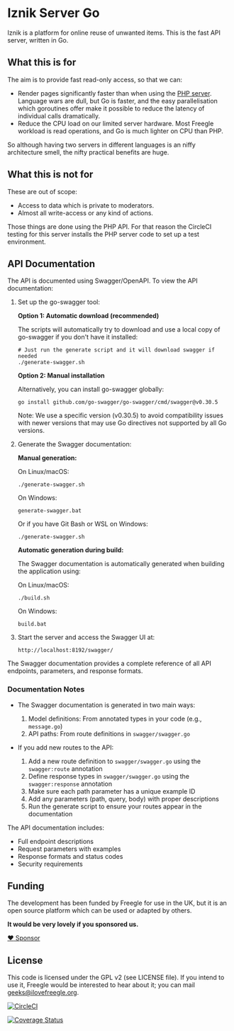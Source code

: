 # Iznik Server Go

Iznik is a platform for online reuse of unwanted items.  This is the fast API server, written in Go.

## What this is for
The aim is to provide fast read-only access, so that we can:
* Render pages significantly faster than when using the [PHP server](https://github.com/Freegle/iznik-server).  Language wars are dull, but Go is faster, and the easy parallelisation which goroutines offer make it possible to reduce the latency of individual calls dramatically.
* Reduce the CPU load on our limited server hardware.  Most Freegle workload is read operations, and Go is much lighter on CPU than PHP.

So although having two servers in different languages is an niffy architecture smell, the nifty practical benefits are huge.

## What this is not for

These are out of scope:
* Access to data which is private to moderators.
* Almost all write-access or any kind of actions.

Those things are done using the PHP API.  For that reason the CircleCI testing for this server installs the PHP server code to set up a test environment.

## API Documentation

The API is documented using Swagger/OpenAPI. To view the API documentation:

1. Set up the go-swagger tool:

   **Option 1: Automatic download (recommended)**

   The scripts will automatically try to download and use a local copy of go-swagger if you don't have it installed:

   ```
   # Just run the generate script and it will download swagger if needed
   ./generate-swagger.sh
   ```

   **Option 2: Manual installation**

   Alternatively, you can install go-swagger globally:

   ```
   go install github.com/go-swagger/go-swagger/cmd/swagger@v0.30.5
   ```

   Note: We use a specific version (v0.30.5) to avoid compatibility issues with newer versions that may use Go directives not supported by all Go versions.

2. Generate the Swagger documentation:

   **Manual generation:**

   On Linux/macOS:
   ```
   ./generate-swagger.sh
   ```

   On Windows:
   ```
   generate-swagger.bat
   ```

   Or if you have Git Bash or WSL on Windows:
   ```
   ./generate-swagger.sh
   ```

   **Automatic generation during build:**

   The Swagger documentation is automatically generated when building the application using:

   On Linux/macOS:
   ```
   ./build.sh
   ```

   On Windows:
   ```
   build.bat
   ```

3. Start the server and access the Swagger UI at:
   ```
   http://localhost:8192/swagger/
   ```

The Swagger documentation provides a complete reference of all API endpoints, parameters, and response formats.

### Documentation Notes

- The Swagger documentation is generated in two main ways:
  1. Model definitions: From annotated types in your code (e.g., `message.go`)
  2. API paths: From route definitions in `swagger/swagger.go`

- If you add new routes to the API:
  1. Add a new route definition to `swagger/swagger.go` using the `swagger:route` annotation
  2. Define response types in `swagger/swagger.go` using the `swagger:response` annotation
  3. Make sure each path parameter has a unique example ID
  4. Add any parameters (path, query, body) with proper descriptions
  5. Run the generate script to ensure your routes appear in the documentation

The API documentation includes:
- Full endpoint descriptions
- Request parameters with examples
- Response formats and status codes
- Security requirements

## Funding
The development has been funded by Freegle for use in the UK,
but it is an open source platform which can be used or adapted by others.

**It would be very lovely if you sponsored us.**

[:heart: Sponsor](https://github.com/sponsors/Freegle)

## License

This code is licensed under the GPL v2 (see LICENSE file).  If you intend to use it, Freegle would be interested to
hear about it; you can mail [geeks@ilovefreegle.org](mailto:geeks@ilovefreegle.org).

[![CircleCI](https://dl.circleci.com/status-badge/img/gh/Freegle/iznik-server-go/tree/master.svg?style=svg)](https://dl.circleci.com/status-badge/redirect/gh/Freegle/iznik-server-go/tree/master)

[![Coverage Status](https://coveralls.io/repos/github/Freegle/iznik-server-go/badge.svg)](https://coveralls.io/github/Freegle/iznik-server-go)